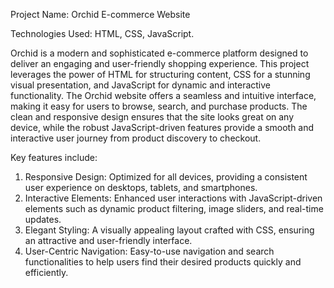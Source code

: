 
Project Name: Orchid E-commerce Website

Technologies Used: HTML, CSS, JavaScript.

Orchid is a modern and sophisticated e-commerce platform designed to deliver an engaging and user-friendly shopping experience. 
This project leverages the power of HTML for structuring content, CSS for a stunning visual presentation, and JavaScript for dynamic and interactive functionality.
The Orchid website offers a seamless and intuitive interface, making it easy for users to browse, search, and purchase products. The clean and responsive design ensures that the site looks great on any device, while the robust JavaScript-driven features provide a smooth and interactive user journey from product discovery to checkout.

Key features include:

1. Responsive Design: Optimized for all devices, providing a consistent user experience on desktops, tablets, and smartphones.
2. Interactive Elements: Enhanced user interactions with JavaScript-driven elements such as dynamic product filtering, image sliders, and real-time updates.
3. Elegant Styling: A visually appealing layout crafted with CSS, ensuring an attractive and user-friendly interface.
4. User-Centric Navigation: Easy-to-use navigation and search functionalities to help users find their desired products quickly and efficiently.
